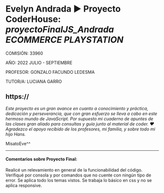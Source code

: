 # Evelyn Andrada ► Proyecto CoderHouse: _proyectoFinalJS_Andrada ECOMMERCE PLAYSTATION_ 

COMISIÓN: 33960

AÑO: 2022 JULIO - SEPTIEMBRE

PROFESOR: GONZALO FACUNDO LEDESMA

TUTOR/A: LUCIANA GARRO

## https://

*Este proyecto es un gran avance en cuanto a conocimiento y práctica, dedicación y perseverancia, que con gran esfuerzo se lleva a cabo en este hermoso mundo de JavaScript. Por supuesto mi cuaderno de apuntes de las clases gran aliado para consultas y guía junto al material de coder. ♥
Agradezco el apoyo recibido de los profesores, mi familia, y sobre todo mi hijo Hans.*

MisatoEve^^
____________________________________________________

#### Comentarios sobre Proyecto Final:

Realicé un relevamiento en general de la funcionabilidad del código.
Verifiqué por consola y por comandos que no cuente con ningún tipo de error.
Se aplica todo los temas vistos.
Se trabaja lo básico en css y no se aplica responsive.
